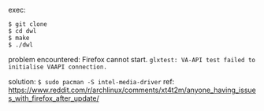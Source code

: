 exec:
```
$ git clone
$ cd dwl
$ make
$ ./dwl
```

problem encountered:
Firefox cannot start. `glxtest: VA-API test failed to initialise VAAPI connection.`

solution: `$ sudo pacman -S intel-media-driver`
ref: https://www.reddit.com/r/archlinux/comments/xt4t2m/anyone_having_issues_with_firefox_after_update/
